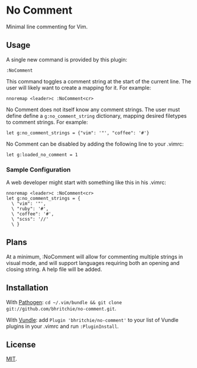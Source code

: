 # No Comment

Minimal line commenting for Vim.

## Usage

A single new command is provided by this plugin:

    :NoComment

This command toggles a comment string at the start of the current line. The user will likely want to create a mapping for it. For example:

    nnoremap <leader>c :NoComment<cr>

No Comment does not itself know any comment strings. The user must define define a `g:no_comment_string` dictionary, mapping desired filetypes to comment strings. For example:

    let g:no_comment_strings = {"vim": '"', "coffee": '#'}

No Comment can be disabled by adding the following line to your .vimrc:

    let g:loaded_no_comment = 1

### Sample Configuration

A web developer might start with something like this in his .vimrc:

    nnoremap <leader>c :NoComment<cr>
    let g:no_comment_strings = {
      \ "vim": '"',
      \ "ruby": '#',
      \ "coffee": '#',
      \ "scss": '//'
      \ }

## Plans

At a minimum, :NoComment will allow for commenting multiple strings in visual mode, and will support languages requiring both an opening and closing string. A help file will be added.

## Installation

With [Pathogen](https://github.com/tpope/vim-pathogen): `cd ~/.vim/bundle && git clone git://github.com/bhritchie/no-comment.git`.

With [Vundle](https://github.com/gmarik/Vundle.vim): add `Plugin 'bhritchie/no-comment'` to your list of Vundle plugins in your .vimrc and run `:PluginInstall`.


## License

[MIT](http://opensource.org/licenses/MIT).
